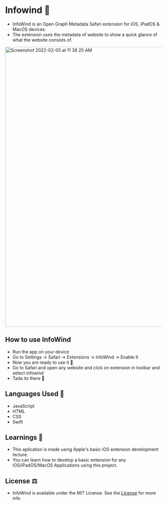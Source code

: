# Infowind 💨
* InfoWind is an Open Graph Metadata Safari extension for iOS, iPadOS & MacOS devices.
* The extension uses the metadata of website to show a quick glance of what the website consists of.
 
<img width="898" alt="Screenshot 2022-02-05 at 11 39 25 AM" src="https://user-images.githubusercontent.com/56252259/152630951-e3de3029-c797-479e-bb2d-e594ad434d1a.png">

## How to use InfoWind
* Run the app on your device
* Go to Settings -> Safari -> Extensions -> InfoWind -> Enable It
* Now you are ready to use it 🚀
* Go to Safari and open any website and click on extension in toolbar and select infowind
* Tada its there 🤭

## Languages Used 📒
* JavaScript
* HTML
* CSS
* Swift

## Learnings 📖
* This aplication is made using Apple's basic iOS extension development lecture. 
* You can learn how to develop a basic extension for any iOS/iPadOS/MacOS Applications using this project.

## License ⚖️
* InfoWind is available under the MIT License. See the [License](https://github.com/gokulnair2001/Infowind/blob/master/LICENSE) for more info
